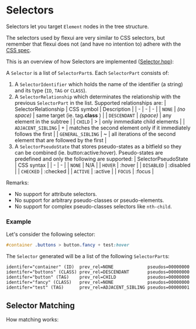 # Selectors

Selectors let you target `Element` nodes in the tree structure.

The selectors used by flexui are very similar to CSS selectors, but remember that flexui does not (and have no intention to) adhere with the [CSS spec](https://www.w3.org/TR/selectors-3/).

This is an overview of how Selectors are implemented ([Selector.hpp](Selector.hpp)):

A `Selector` is a list of `SelectorPart`s. Each `SelectorPart` consists of:
1. A `SelectorIdentifier` which holds the name of the identifier (a string) and its type (`ID`, `TAG` or `CLASS`).
2. A `SelectorRelationship` which determinates the relationship with the previous `SelectorPart` in the list.  Supported relationships are:
    | SelectorRelationship | CSS symbol | Description |
    | - | - | - |
    | `NONE` | _(no space)_ | same target (ie. tag<b>.class</b> ) |
    | `DESCENDANT` | _(space)_ | any element in the subtree |
    | `CHILD` | > | only inmmediate child elements |
    | `ADJACENT_SIBLING` | + | matches the second element only if it immediately follows the first |
    | `GENERAL_SIBLING` | ~ | all iterations of the second element that are followed by the first |
3. A `SelectorPseudoState` that stores pseudo-states as a bitfield so they can be combined (ie. button:active:hover).  Pseudo-states are predefined and only the following are supported:
    | SelectorPseudoState | CSS syntax |
    | - | - |
    | `NONE` | N/A |
    | `HOVER` | :hover |
    | `DISABLED` | :disabled |
    | `CHECKED` | :checked |
    | `ACTIVE` | :active |
    | `FOCUS` | :focus |


Remarks:
* No support for attribute selectors.
* No support for arbitrary pseudo-classes or pseudo-elements.
* No support for complex pseudo-classes selectors like `nth-child`.

### Example

Let's consider the following selector:

```css
#container .buttons > button.fancy + test:hover
```

The `Selector` generated will be a list of the following `SelectorPart`s:

```
identifer="container" (ID)  prev_rel=NONE             pseudos=00000000
identifer="buttons" (CLASS) prev_rel=DESCENDANT       pseudos=00000000
identifer="button" (TAG)    prev_rel=CHILD            pseudos=00000000
identifer="fancy" (CLASS)   prev_rel=NONE             pseudos=00000000
identifer="test" (TAG)      prev_rel=ADJACENT_SIBLING pseudos=00000001
```

## Selector Matching

How matching works:

